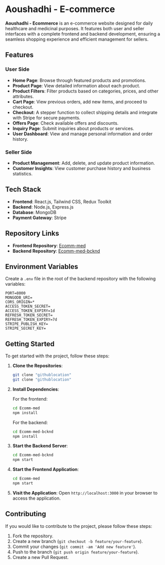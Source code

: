 
# Aoushadhi - E-commerce

**Aoushadhi - Ecommerce** is an e-commerce website designed for daily healthcare and medicinal purposes. It features both user and seller interfaces with a complete frontend and backend development, ensuring a seamless shopping experience and efficient management for sellers.

## Features

### User Side
- **Home Page**: Browse through featured products and promotions.
- **Product Page**: View detailed information about each product.
- **Product Filters**: Filter products based on categories, prices, and other attributes.
- **Cart Page**: View previous orders, add new items, and proceed to checkout.
- **Checkout**: A stepper function to collect shipping details and integrate with Stripe for secure payments.
- **Offers Page**: Check available offers and discounts.
- **Inquiry Page**: Submit inquiries about products or services.
- **User Dashboard**: View and manage personal information and order history.

### Seller Side
- **Product Management**: Add, delete, and update product information.
- **Customer Insights**: View customer purchase history and business statistics.

## Tech Stack

- **Frontend**: React.js, Tailwind CSS, Redux Toolkit
- **Backend**: Node.js, Express.js
- **Database**: MongoDB
- **Payment Gateway**: Stripe

## Repository Links

- **Frontend Repository**: [Ecomm-med](https://github.com/kunalthgr8/Ecomm-med)
- **Backend Repository**: [Ecomm-med-bcknd](https://github.com/kunalthgr8/Ecomm-med-bcknd)

## Environment Variables

Create a `.env` file in the root of the backend repository with the following variables:

```
PORT=8000
MONGODB_URI=
CORS_ORIGIN=*
ACCESS_TOKEN_SECRET=
ACCESS_TOKEN_EXPIRY=1d
REFRESH_TOKEN_SECRET=
REFRESH_TOKEN_EXPIRY=7d
STRIPE_PUBLISH_KEY=
STRIPE_SECRET_KEY=
```

## Getting Started

To get started with the project, follow these steps:

1. **Clone the Repositories**:
   ```bash
   git clone "githublocation"
   git clone "githublocation"
   ```

2. **Install Dependencies**:

   For the frontend:
   ```bash
   cd Ecomm-med
   npm install
   ```

   For the backend:
   ```bash
   cd Ecomm-med-bcknd
   npm install
   ```

3. **Start the Backend Server**:
   ```bash
   cd Ecomm-med-bcknd
   npm start
   ```

4. **Start the Frontend Application**:
   ```bash
   cd Ecomm-med
   npm start
   ```

5. **Visit the Application**: Open `http://localhost:3000` in your browser to access the application.

## Contributing

If you would like to contribute to the project, please follow these steps:

1. Fork the repository.
2. Create a new branch (`git checkout -b feature/your-feature`).
3. Commit your changes (`git commit -am 'Add new feature'`).
4. Push to the branch (`git push origin feature/your-feature`).
5. Create a new Pull Request.
